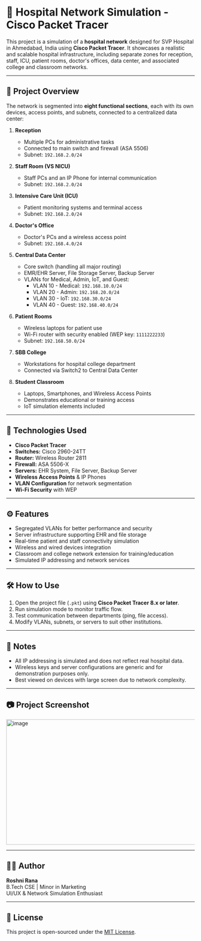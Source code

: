 # 🏥 Hospital Network Simulation - Cisco Packet Tracer

This project is a simulation of a **hospital network** designed for SVP Hospital in Ahmedabad, India using **Cisco Packet Tracer**. It showcases a realistic and scalable hospital infrastructure, including separate zones for reception, staff, ICU, patient rooms, doctor's offices, data center, and associated college and classroom networks.

---

## 📁 Project Overview

The network is segmented into **eight functional sections**, each with its own devices, access points, and subnets, connected to a centralized data center:

1. **Reception**
   - Multiple PCs for administrative tasks
   - Connected to main switch and firewall (ASA 5506)
   - Subnet: `192.168.2.0/24`

2. **Staff Room (VS NICU)**
   - Staff PCs and an IP Phone for internal communication
   - Subnet: `192.168.2.0/24`

3. **Intensive Care Unit (ICU)**
   - Patient monitoring systems and terminal access
   - Subnet: `192.168.2.0/24`

4. **Doctor's Office**
   - Doctor's PCs and a wireless access point
   - Subnet: `192.168.4.0/24`

5. **Central Data Center**
   - Core switch (handling all major routing)
   - EMR/EHR Server, File Storage Server, Backup Server
   - VLANs for Medical, Admin, IoT, and Guest:
     - VLAN 10 - Medical: `192.168.10.0/24`
     - VLAN 20 - Admin: `192.168.20.0/24`
     - VLAN 30 - IoT: `192.168.30.0/24`
     - VLAN 40 - Guest: `192.168.40.0/24`

6. **Patient Rooms**
   - Wireless laptops for patient use
   - Wi-Fi router with security enabled (WEP key: `1111222233`)
   - Subnet: `192.168.50.0/24`

7. **SBB College**
   - Workstations for hospital college department
   - Connected via Switch2 to Central Data Center

8. **Student Classroom**
   - Laptops, Smartphones, and Wireless Access Points
   - Demonstrates educational or training access
   - IoT simulation elements included

---

## 🔌 Technologies Used

- **Cisco Packet Tracer**
- **Switches:** Cisco 2960-24TT
- **Router:** Wireless Router 2811
- **Firewall:** ASA 5506-X
- **Servers:** EHR System, File Server, Backup Server
- **Wireless Access Points** & IP Phones
- **VLAN Configuration** for network segmentation
- **Wi-Fi Security** with WEP

---

## ⚙️ Features

- Segregated VLANs for better performance and security
- Server infrastructure supporting EHR and file storage
- Real-time patient and staff connectivity simulation
- Wireless and wired devices integration
- Classroom and college network extension for training/education
- Simulated IP addressing and network services

---

## 🛠️ How to Use

1. Open the project file (`.pkt`) using **Cisco Packet Tracer 8.x or later**.
2. Run simulation mode to monitor traffic flow.
3. Test communication between departments (ping, file access).
4. Modify VLANs, subnets, or servers to suit other institutions.

---

## 📌 Notes

- All IP addressing is simulated and does not reflect real hospital data.
- Wireless keys and server configurations are generic and for demonstration purposes only.
- Best viewed on devices with large screen due to network complexity.

---

## 📷 Project Screenshot

<img width="631" height="335" alt="image" src="https://github.com/user-attachments/assets/f95c085e-4c8d-4f90-bf98-59016bdbeaa4" />


---

## 🧑‍💻 Author

**Roshni Rana**  
B.Tech CSE | Minor in Marketing  
UI/UX & Network Simulation Enthusiast

---

## 📄 License

This project is open-sourced under the [MIT License](LICENSE).

